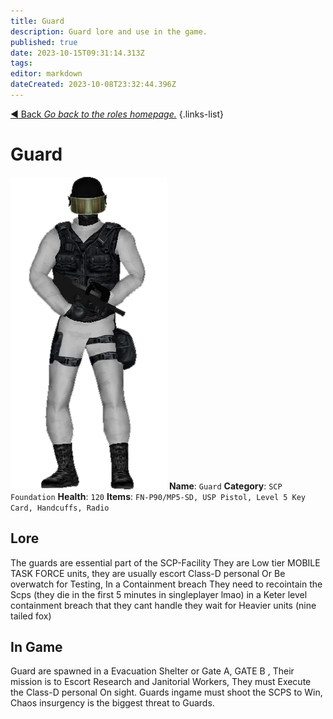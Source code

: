 ```yaml
---
title: Guard
description: Guard lore and use in the game.
published: true
date: 2023-10-15T09:31:14.313Z
tags: 
editor: markdown
dateCreated: 2023-10-08T23:32:44.396Z
---
```


[:arrow_backward: Back *Go back to the roles homepage.*](/en/game/jobs)
{.links-list}
# Guard
![guard.png](/images/roles/guard.png)
**Name**: `Guard`
**Category**: `SCP Foundation`
**Health**: `120`
**Items**: `FN-P90/MP5-SD, USP Pistol, Level 5 Key Card, Handcuffs, Radio`
## Lore 
The guards are essential part of the SCP-Facility They are Low tier MOBILE TASK FORCE units, they are usually escort Class-D personal Or Be overwatch for Testing, In a Containment breach They need to recointain the Scps (they die in the first 5 minutes in singleplayer lmao) in a Keter level containment breach that they cant handle they wait for Heavier units (nine tailed fox)
## In Game
Guard are spawned in a Evacuation Shelter or Gate A, GATE B , Their mission is to Escort Research and Janitorial Workers, They must Execute the Class-D personal On sight. Guards ingame must shoot the SCPS to Win, Chaos insurgency is the biggest threat to Guards.
